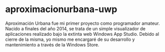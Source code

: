 # aproximacionurbana-uwp
Aproximación Urbana fue mi primer proyecto como programador amateur. Nacido a finales del año 2014, se trata de un simple visualizador de aplicaciones realizado bajo la extinta web Windows App Studio. Debido al cierre de la misma, yo mismo me encargaré de su desarrollo y mantenimiento a través de la Windows Store. 
